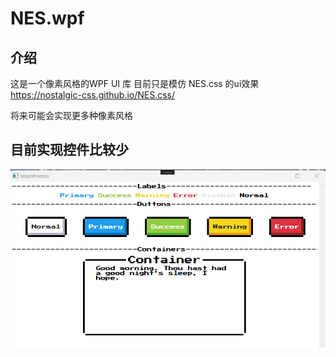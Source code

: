 # NES.wpf

## 介绍

这是一个像素风格的WPF UI 库 目前只是模仿 NES.css 的ui效果
https://nostalgic-css.github.io/NES.css/

将来可能会实现更多种像素风格


## 目前实现控件比较少



![截图](https://github.com/2236721325/NES.wpf/blob/master/screenshot/current.png)